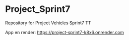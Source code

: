 # Project_Sprint7
Repository for Project Vehicles Sprint7 TT

App en render: https://project-sprint7-k8x6.onrender.com


